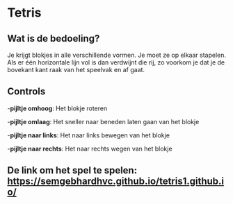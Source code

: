 # Tetris

## Wat is de bedoeling?
Je krijgt blokjes in alle verschillende vormen. Je moet ze op elkaar stapelen. Als er één horizontale lijn vol is dan verdwijnt die rij, zo voorkom je dat je de bovekant kant raak van het speelvak en af gaat.

## Controls


-**pijltje omhoog**: Het blokje roteren  

-**pijltje omlaag**: Het sneller naar beneden laten gaan van het blokje

-**pijltje naar links**: Het naar links bewegen van het blokje

-**pijltje naar rechts**: Het naar rechts wegen van het blokje


## De link om het spel te spelen: https://semgebhardhvc.github.io/tetris1.github.io/
